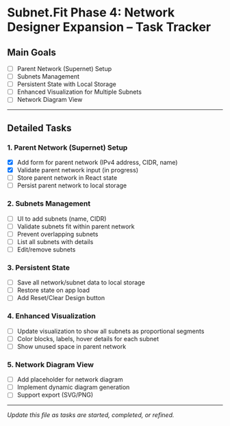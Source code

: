 # Subnet.Fit Phase 4: Network Designer Expansion – Task Tracker

## Main Goals
- [ ] Parent Network (Supernet) Setup
- [ ] Subnets Management
- [ ] Persistent State with Local Storage
- [ ] Enhanced Visualization for Multiple Subnets
- [ ] Network Diagram View

---

## Detailed Tasks

### 1. Parent Network (Supernet) Setup
- [x] Add form for parent network (IPv4 address, CIDR, name)
- [x] Validate parent network input (in progress)
- [ ] Store parent network in React state
- [ ] Persist parent network to local storage

### 2. Subnets Management
- [ ] UI to add subnets (name, CIDR)
- [ ] Validate subnets fit within parent network
- [ ] Prevent overlapping subnets
- [ ] List all subnets with details
- [ ] Edit/remove subnets

### 3. Persistent State
- [ ] Save all network/subnet data to local storage
- [ ] Restore state on app load
- [ ] Add Reset/Clear Design button

### 4. Enhanced Visualization
- [ ] Update visualization to show all subnets as proportional segments
- [ ] Color blocks, labels, hover details for each subnet
- [ ] Show unused space in parent network

### 5. Network Diagram View
- [ ] Add placeholder for network diagram
- [ ] Implement dynamic diagram generation
- [ ] Support export (SVG/PNG)

---

*Update this file as tasks are started, completed, or refined.* 